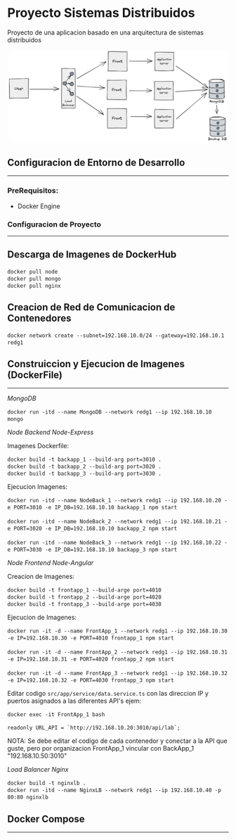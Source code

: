 # Proyecto Sistemas Distribuidos

Proyecto de una aplicacion basado en una arquitectura de sistemas distribuidos

  <a href="url"><img src="./images/arquitectura.png" style="border-radius:20px"></a>

## Configuracion de Entorno de Desarrollo
---

### PreRequisitos:

- Docker Engine

### Configuracion de Proyecto
---

## Descarga de Imagenes de DockerHub

```
docker pull node
docker pull mongo
docker pull nginx
```

## Creacion de Red de Comunicacion de Contenedores

```
docker network create --subnet=192.168.10.0/24 --gateway=192.168.10.1 redg1
```

## Construiccion y Ejecucion de Imagenes (DockerFile)
---

*MongoDB*

```
docker run -itd --name MongoDB --network redg1 --ip 192.168.10.10 mongo
```

*Node Backend Node-Express* 

Imagenes Dockerfile:

```
docker build -t backapp_1 --build-arg port=3010 .
docker build -t backapp_2 --build-arg port=3020 .
docker build -t backapp_3 --build-arg port=3030 .
```

Ejecucion Imagenes:
```
docker run -itd --name NodeBack_1 --network redg1 --ip 192.168.10.20 -e PORT=3010 -e IP_DB=192.168.10.10 backapp_1 npm start

docker run -itd --name NodeBack_2 --network redg1 --ip 192.168.10.21 -e PORT=3020 -e IP_DB=192.168.10.10 backapp_2 npm start

docker run -itd --name NodeBack_3 --network redg1 --ip 192.168.10.22 -e PORT=3030 -e IP_DB=192.168.10.10 backapp_3 npm start
```

*Node Frontend Node-Angular*

Creacion de Imagenes:
```
docker build -t frontapp_1 --build-arge port=4010
docker build -t frontapp_2 --build-arge port=4020
docker build -t frontapp_3 --build-arge port=4030
```

Ejecucion de Imagenes:
```
docker run -it -d --name FrontApp_1 --network redg1 --ip 192.168.10.30 -e IP=192.168.10.30 -e PORT=4010 frontapp_1 npm start

docker run -it -d --name FrontApp_2 --network redg1 --ip 192.168.10.31 -e IP=192.168.10.31 -e PORT=4020 frontapp_2 npm start

docker run -it -d --name FrontApp_3 --network redg1 --ip 192.168.10.32 -e IP=192.168.10.32 -e PORT=4030 frontapp_3 npm start
```

Editar codigo `src/app/service/data.service.ts` con las direccion IP y puertos asignados a las diferentes API's ejem:
```
docker exec -it FrontApp_1 bash
```

```
readonly URL_API = `http://192.168.10.20:3010/api/lab`;
```

NOTA: Se debe editar el codigo de cada contenedor y conectar a la API que guste, pero por organizacion FrontApp_1 vincular con BackApp_1 "192.168.10.50:3010"

*Load Balancer Nginx*

```
docker build -t nginxlb .
docker run -itd --name NginxLB --network redg1 --ip 192.168.10.40 -p 80:80 nginxlb
```

## Docker Compose
---

<!-- **Configuracion Backend API**
---

Modo de interaccion shell del contenedor

```
docker exec -it NodeBack bash
```

Ejecucion de aplicacion Node en el contenedor

```
cd /home/node
npm install -f
npm run dev
``` -->

<!-- **Configuracion Frontend USER**
---

Modo de interaccion shell del contenedor

```
docker exec -it NodeFront bash
```

Ejecucion de aplicacion Node en el contenedor

```
cd /home/node
npm install -f
npm install -g @angular/cli@14.0.0
ng serve --host 192.168.100.30 --port 4200 --disable-host-check
```

**Configuracion Load Balancer Nginx**
---

```
cd /etc/nginx
nano nginx.conf
```
```
user nginx;
worker_processes auto;

error_log /var/log/nginx/error_log notice;
pid /var/run/nginx.pid;

events {
    worker_processes 1024;
}

http {
    include /etc/nginx/mime.type;
    default_type application/octet-stream;

    log_format main '$remote_addr - $remote_user [$time_local] "$requuest" '
                    '$status $body_bytes_sent "$http_referer" '
                    '"$http_user_agent" "$http_x_forwared_for';

    access_log /var/log/nginx/access_log main;

    sendfile        on;

    keepalive_timeout   65;

    upstream services {
        server 192.168.100.30:4200;
        server 192.168.100.31:4200;
        server 192.168.100.32:4200;
    }

    server {
        location / {
            proxy_pass http://services;
        }
    }
}
```
```
docker restart NginxLB
``` -->

